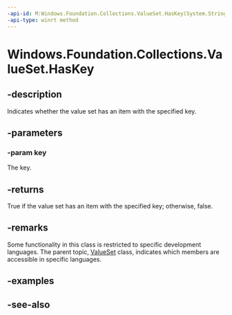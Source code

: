 ```yaml
---
-api-id: M:Windows.Foundation.Collections.ValueSet.HasKey(System.String)
-api-type: winrt method
---
```


<!-- Method syntax
public bool HasKey(System.String key)
-->

# Windows.Foundation.Collections.ValueSet.HasKey

## -description
Indicates whether the value set has an item with the specified key.

## -parameters
### -param key
The key.

## -returns
True if the value set has an item with the specified key; otherwise, false.

## -remarks
Some functionality in this class is restricted to specific development languages. The parent topic, [ValueSet](valueset.md) class, indicates which members are accessible in specific languages. 

## -examples

## -see-also
